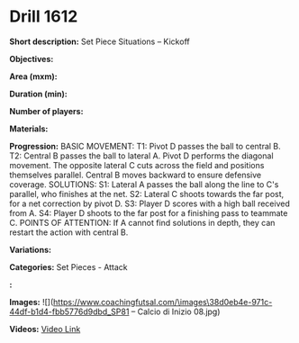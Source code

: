 # Drill 1612

**Short description:**
Set Piece Situations – Kickoff

**Objectives:**


**Area (mxm):**


**Duration (min):**


**Number of players:**


**Materials:**


**Progression:**
BASIC MOVEMENT: T1: Pivot D passes the ball to central B. T2: Central B passes the ball to lateral A. Pivot D performs the diagonal movement. The opposite lateral C cuts across the field and positions themselves parallel. Central B moves backward to ensure defensive coverage. SOLUTIONS: S1: Lateral A passes the ball along the line to C's parallel, who finishes at the net. S2: Lateral C shoots towards the far post, for a net correction by pivot D. S3: Player D scores with a high ball received from A. S4: Player D shoots to the far post for a finishing pass to teammate C. POINTS OF ATTENTION: If A cannot find solutions in depth, they can restart the action with central B.

**Variations:**


**Categories:**
Set Pieces - Attack

**:**


**Images:**
![](https://www.coachingfutsal.com/\images\38d0eb4e-971c-44df-b1d4-fbb5776d9dbd_SP81 – Calcio di Inizio 08.jpg)

**Videos:**
[Video Link](https://www.youtube.com/embed/ynYAjctkitA)

